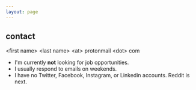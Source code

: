 ```yaml
---
layout: page
---
```


## contact

\<first name\> \<last name\> \<at\> protonmail \<dot\> com

- I'm currently **not** looking for job opportunities.
- I usually respond to emails on weekends.
- I have no Twitter, Facebook, Instagram, or Linkedin accounts. Reddit is next.
